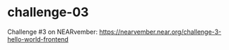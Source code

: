 # challenge-03
Challenge #3 on NEARvember: https://nearvember.near.org/challenge-3-hello-world-frontend
